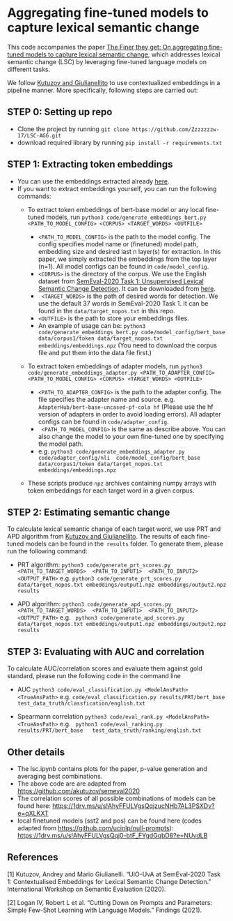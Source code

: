 # Aggregating fine-tuned models to capture lexical semantic change

This code accompanies the paper [The Finer they get: On aggregating fine-tuned models to capture lexical
semantic change](), which addresses lexical semantic change (LSC) by leveraging fine-tuned language models on different tasks. 

We follow [Kutuzov and Giulianellito](https://arxiv.org/abs/2005.00050) to use contextualized embeddings in a pipeline manner. More specifically, following steps are carried out: 

##  STEP 0: Setting up repo
- Clone the project by running `git clone https://github.com/Zzzzzzzw-17/LSC-AGG.git`
- download required library by running `pip install -r requirements.txt`

##  STEP 1: Extracting token embeddings

- You can use the embeddings extracted already [here](https://1drv.ms/u/s!AhyFFULVgsQqj3hCZXco6rGCDiRl?e=pdJbg7).
- If you want to extract embeddings yourself, you can run the following commands: 
    - To extract token embeddings of bert-base model or any local fine-tuned models, run `python3 code/generate_embeddings_bert.py <PATH_TO_MODEL_CONFIG> <CORPUS> <TARGET_WORDS> <OUTFILE>` 

         -  `<PATH_TO_MODEL_CONFIG>` is the path to the model config. The config specifies model name or (finetuned) model path, embedding size and desired last n layer(s) for extraction. In this paper, we simply extracted the embeddings from the top layer (n=1). All model configs can be found in `code/model_config`.
         -  `<CORPUS>` is the directory of the corpus. We use the English dataset from [SemEval-2020 Task 1: Unsupervised Lexical Semantic Change Detection](https://competitions.codalab.org/competitions/20948). It can be downloaded from [here]( https://www.ims.uni-stuttgart.de/en/research/resources/corpora/sem-eval-ulscd/).
         - ` <TARGET_WORDS>` is the path of desired words for detection. We use the default 37 words in SemEval-2020 Task 1. It can be found in the `data/target_nopos.txt` in this repo.
         -  `<OUTFILE>` is the path to store your embeddings files. 
         - An example of usage can be: `python3 code/generate_embeddings_bert.py code/model_config/bert_base  data/corpus1/token data/target_nopos.txt  embeddings/embeddings.npz` (You need to download the corpus file and put them into the data file first.)

    - To extract token embeddings of adapter models, run `python3 code/generate_embeddings_adapter.py <PATH_TO_ADAPTER_CONFIG> <PATH_TO_MODEL_CONFIG> <CORPUS> <TARGET_WORDS> <OUTFILE>` 
        - `<PATH_TO_ADAPTER_CONFIG>` is the path to the adapter config. The file specifies the adapter name and source. e.g. `AdapterHub/bert-base-uncased-pf-cola hf` (Please use the hf version of adapters in order to avoid loading errors). All adapter configs can be found in `code/adapter_config`.
        - ` <PATH_TO_MODEL_CONFIG>` is the same as describe above. You can also change the model to your own fine-tuned one by specifying the model path.  
        - e.g. `python3 code/generate_embeddings_adapter.py code/adapter_config/nli  code/model_config/bert_base  data/corpus1/token data/target_nopos.txt  embeddings/embeddings.npz`

    - These scripts produce `npz` archives containing numpy arrays with token embeddings for each target word in a given corpus.

##  STEP 2: Estimating semantic change

To calculate lexical semantic change of each target word, we use PRT and APD algorithm from [Kutuzov and Giulianellito](https://arxiv.org/abs/2005.00050). The results of each fine-tuned models can be found in the` results` folder. To generate them, please run the following command: 
- PRT algorithm: `python3 code/generate_prt_scores.py  <PATH_TO_TARGET_WORDS>  <PATH_TO_INPUT1>  <PATH_TO_INPUT2>  <OUTPUT_PATH>` e.g. `python3 code/generate_prt_scores.py  data/target_nopos.txt embeddings/output1.npz embeddings/output2.npz results` 

- APD algorithm: `python3 code/generate_apd_scores.py  <PATH_TO_TARGET_WORDS>  <PATH_TO_INPUT1>  <PATH_TO_INPUT2>  <OUTPUT_PATH>`  e.g. ` python3 code/generate_apd_scores.py data/target_nopos.txt embeddings/output1.npz embeddings/output2.npz results` 

## STEP 3: Evaluating with AUC and correlation
To calculate AUC/correlation scores and evaluate them against gold standard, please run the following code in the command line 
- AUC `python3 code/eval_classification.py <ModelAnsPath> <TrueAnsPath>` e.g. `code/eval_classification.py results/PRT/bert_base   test_data_truth/classfication/english.txt`

- Spearmann correlation `python3 code/eval_rank.py <ModelAnsPath> <TrueAnsPath>` e.g. ` python3 code/eval_ranking.py results/PRT/bert_base   test_data_truth/ranking/english.txt`

## Other details
- The lsc.ipynb contains plots for the paper, p-value generation and averaging best combinations.   
- The above code are are adapted from https://github.com/akutuzov/semeval2020
- The correlation scores of all possible combinations of models can be found here: https://1drv.ms/u/s!AhyFFULVgsQqjzucNHb7AL3PSXDv?e=qXLKXT
- local finetuned models (sst2 and pos) can be found here (codes adapted from https://github.com/ucinlp/null-prompts): https://1drv.ms/u/s!AhyFFULVgsQqj0-btF_FYgdGqbD8?e=NUvdLB

## References
[1] Kutuzov, Andrey and Mario Giulianelli. “UiO-UvA at SemEval-2020 Task 1: Contextualised Embeddings for Lexical Semantic Change Detection.” International Workshop on Semantic Evaluation (2020).

[2] Logan IV, Robert L et al. “Cutting Down on Prompts and Parameters: Simple Few-Shot Learning with Language Models.” Findings (2021).

